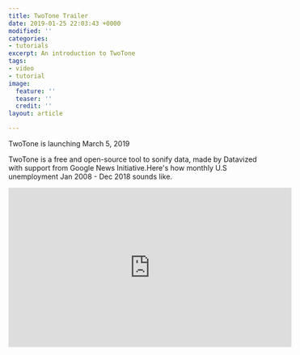 ```yaml
---
title: TwoTone Trailer
date: 2019-01-25 22:03:43 +0000
modified: ''
categories:
- tutorials
excerpt: An introduction to TwoTone
tags:
- video
- tutorial
image:
  feature: ''
  teaser: ''
  credit: ''
layout: article

---
```

TwoTone is launching March 5, 2019

TwoTone is a free and open-source tool to sonify data, made by Datavized with support from Google News Initiative.Here's how monthly U.S unemployment Jan 2008 - Dec 2018 sounds like.

<iframe width="560" height="315" src="https://youtu.be/3nNxZHOA81M" frameborder="0" allow="encrypted-media; picture-in-picture" allowfullscreen></iframe>